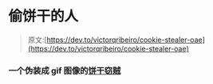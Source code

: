 # 偷饼干的人

> 原文:[https://dev.to/victorqribeiro/cookie-stealer-oae](https://dev.to/victorqribeiro/cookie-stealer-oae)

### 一个伪装成 gif 图像的[饼干窃贼](https://github.com/victorqribeiro/cookieStealer)